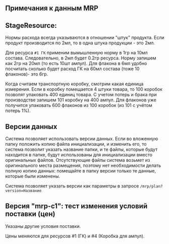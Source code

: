 ## Примечания к данным MRP

## StageResource:

Нормы расхода всегда указываются в отношении "штук" продукта. Если продукт производится по
2мл, то в одна штука продукции - это 2мл.

Для ресурса `#1 ГК` применим вымышленную норму в 1гр на 10мл состава. Следовательно, в 2мл будет 0.2гр ресурса. 
Норму запишем как 2гр на 20мл (то есть 10шт ампул). Для флакона в 6мл удобно посчитать сколько будет расход 
ГК на 60мл состава (тоже 10 флаконов)- это 6гр.

Когда считаем транспортную коробку, смотрим какая единица измерения. Если в коробку
помещается 4 штуки товара, то 100 коробок позволят упаковать 400 единиц товара. С учетом 
потерь и брака при производстве запишем 101 коробку на 400 ампул. Для флаконов уже получится 
упаковать 600 флаконов из 100 коробок (из 101 с учётом потерь 1%).

## Версии данных

Система позволяет использовать версии данных. Если во вложенную папку положить копию файла инициализации, 
и изменить его, то система позволит указать название папки, и те файлы, которые будут находится в папке,
будут использованы для инициализации вместо оригинальных файлов. Отсутствующие файлы система возьмет из 
оригинального места размещения, поэтому нет необходимости делать полную копию данных: помещайте в папку
версии только те данные, которые были изменены.

Система позволяет указать версии как параметры в запросе `/mrp/plan?version=Название`

## Версия "mrp-c1": тест изменения условий поставки (цен)

Указаны другие условия поставки. 

Цены меняются для ресурсов #1 (ГК) и #4 (Коробка для ампул).



